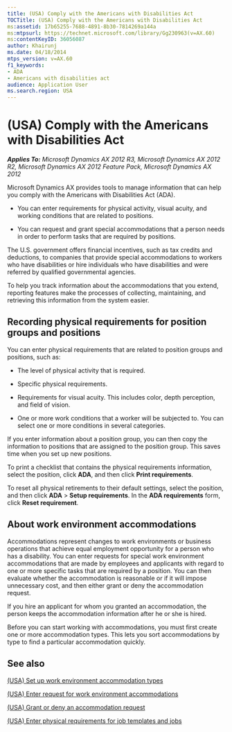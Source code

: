 ```yaml
---
title: (USA) Comply with the Americans with Disabilities Act
TOCTitle: (USA) Comply with the Americans with Disabilities Act
ms:assetid: 17b65255-7688-4891-8b30-7814269a144a
ms:mtpsurl: https://technet.microsoft.com/library/Gg230963(v=AX.60)
ms:contentKeyID: 36056087
author: Khairunj
ms.date: 04/18/2014
mtps_version: v=AX.60
f1_keywords:
- ADA
- Americans with disabilities act
audience: Application User
ms.search.region: USA
---
```


# (USA) Comply with the Americans with Disabilities Act 


_**Applies To:** Microsoft Dynamics AX 2012 R3, Microsoft Dynamics AX 2012 R2, Microsoft Dynamics AX 2012 Feature Pack, Microsoft Dynamics AX 2012_

Microsoft Dynamics AX provides tools to manage information that can help you comply with the Americans with Disabilities Act (ADA).

  - You can enter requirements for physical activity, visual acuity, and working conditions that are related to positions.

  - You can request and grant special accommodations that a person needs in order to perform tasks that are required by positions.

The U.S. government offers financial incentives, such as tax credits and deductions, to companies that provide special accommodations to workers who have disabilities or hire individuals who have disabilities and were referred by qualified governmental agencies.

To help you track information about the accommodations that you extend, reporting features make the processes of collecting, maintaining, and retrieving this information from the system easier.

## Recording physical requirements for position groups and positions

You can enter physical requirements that are related to position groups and positions, such as:

  - The level of physical activity that is required.

  - Specific physical requirements.

  - Requirements for visual acuity. This includes color, depth perception, and field of vision.

  - One or more work conditions that a worker will be subjected to. You can select one or more conditions in several categories.

If you enter information about a position group, you can then copy the information to positions that are assigned to the position group. This saves time when you set up new positions.

To print a checklist that contains the physical requirements information, select the position, click **ADA**, and then click **Print requirements**.

To reset all physical retirements to their default settings, select the position, and then click **ADA** \> **Setup requirements**. In the **ADA requirements** form, click **Reset requirement**.

## About work environment accommodations

Accommodations represent changes to work environments or business operations that achieve equal employment opportunity for a person who has a disability. You can enter requests for special work environment accommodations that are made by employees and applicants with regard to one or more specific tasks that are required by a position. You can then evaluate whether the accommodation is reasonable or if it will impose unnecessary cost, and then either grant or deny the accommodation request.

If you hire an applicant for whom you granted an accommodation, the person keeps the accommodation information after he or she is hired.

Before you can start working with accommodations, you must first create one or more accommodation types. This lets you sort accommodations by type to find a particular accommodation quickly.

## See also

[(USA) Set up work environment accommodation types](usa-set-up-work-environment-accommodation-types.md)

[(USA) Enter request for work environment accommodations](usa-enter-request-for-work-environment-accommodations.md)

[(USA) Grant or deny an accommodation request](usa-grant-or-deny-an-accommodation-request.md)

[(USA) Enter physical requirements for job templates and jobs](usa-enter-physical-requirements-for-job-templates-and-jobs.md)

  


